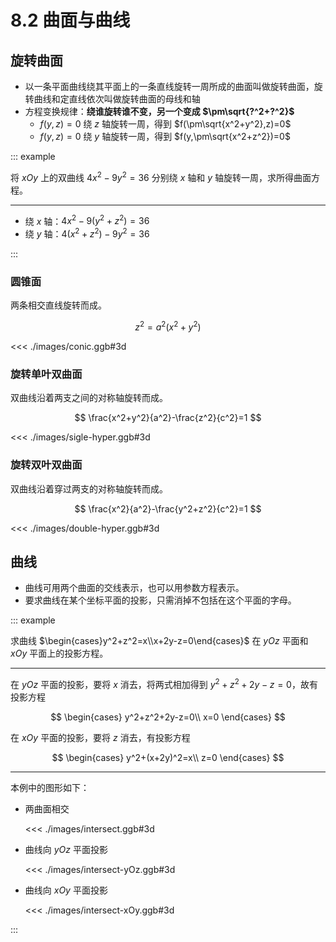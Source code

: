 # 8.2 曲面与曲线

## 旋转曲面

- 以一条平面曲线绕其平面上的一条直线旋转一周所成的曲面叫做旋转曲面，旋转曲线和定直线依次叫做旋转曲面的母线和轴
- 方程变换规律：**绕谁旋转谁不变，另一个变成 $\pm\sqrt{?^2+?^2}$**
  - $f(y,z)=0$ 绕 $z$ 轴旋转一周，得到 $f(\pm\sqrt{x^2+y^2},z)=0$
  - $f(y,z)=0$ 绕 $y$ 轴旋转一周，得到 $f(y,\pm\sqrt{x^2+z^2})=0$

::: example

将 $xOy$ 上的双曲线 $4x^2-9y^2=36$ 分别绕 $x$ 轴和 $y$ 轴旋转一周，求所得曲面方程。

---

- 绕 $x$ 轴：$4x^2-9(y^2+z^2)=36$
- 绕 $y$ 轴：$4(x^2+z^2)-9y^2=36$

:::

### 圆锥面

两条相交直线旋转而成。

$$
z^2=a^2(x^2+y^2)
$$

<<< ./images/conic.ggb#3d

### 旋转单叶双曲面

双曲线沿着两支之间的对称轴旋转而成。

$$
\frac{x^2+y^2}{a^2}-\frac{z^2}{c^2}=1
$$

<<< ./images/sigle-hyper.ggb#3d

### 旋转双叶双曲面

双曲线沿着穿过两支的对称轴旋转而成。

$$
\frac{x^2}{a^2}-\frac{y^2+z^2}{c^2}=1
$$

<<< ./images/double-hyper.ggb#3d

## 曲线

- 曲线可用两个曲面的交线表示，也可以用参数方程表示。
- 要求曲线在某个坐标平面的投影，只需消掉不包括在这个平面的字母。

::: example

求曲线 $\begin{cases}y^2+z^2=x\\x+2y-z=0\end{cases}$ 在 $yOz$ 平面和 $xOy$ 平面上的投影方程。

---

在 $yOz$ 平面的投影，要将 $x$ 消去，将两式相加得到 $y^2+z^2+2y-z=0$，故有投影方程

$$
\begin{cases}
y^2+z^2+2y-z=0\\
x=0
\end{cases}
$$

在 $xOy$ 平面的投影，要将 $z$ 消去，有投影方程

$$
\begin{cases}
y^2+(x+2y)^2=x\\
z=0
\end{cases}
$$

---

本例中的图形如下：

- 两曲面相交

  <<< ./images/intersect.ggb#3d

- 曲线向 $yOz$ 平面投影

  <<< ./images/intersect-yOz.ggb#3d

- 曲线向 $xOy$ 平面投影

  <<< ./images/intersect-xOy.ggb#3d

:::
